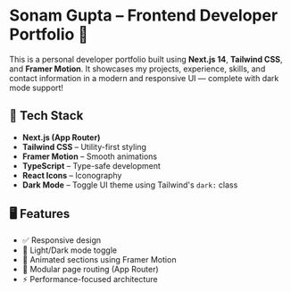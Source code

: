 # Sonam Gupta – Frontend Developer Portfolio 🚀

This is a personal developer portfolio built using **Next.js 14**, **Tailwind CSS**, and **Framer Motion**. It showcases my projects, experience, skills, and contact information in a modern and responsive UI — complete with dark mode support!

## 🔧 Tech Stack

- **Next.js (App Router)**
- **Tailwind CSS** – Utility-first styling
- **Framer Motion** – Smooth animations
- **TypeScript** – Type-safe development
- **React Icons** – Iconography
- **Dark Mode** – Toggle UI theme using Tailwind's `dark:` class

## 🖥️ Features

- ✅ Responsive design
- 🌙 Light/Dark mode toggle
- 🧠 Animated sections using Framer Motion
- 📂 Modular page routing (App Router)
- ⚡ Performance-focused architecture
